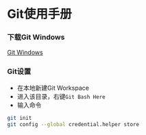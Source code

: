 Git使用手册
===========

### 下载Git Windows
[Git Windows](https://git-scm.com/download/)

### Git设置

- 在本地新建Git Workspace
- 进入该目录，右键`Git Bash Here`
- 输入命令

```Bash
git init
git config --global credential.helper store
```

